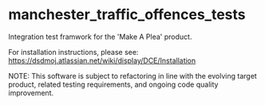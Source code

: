 manchester_traffic_offences_tests
=================================

Integration test framwork for the 'Make A Plea' product.

For installation instructions, please see: https://dsdmoj.atlassian.net/wiki/display/DCE/Installation

NOTE: This software is subject to refactoring in line with the evolving target product, related testing requirements, and ongoing code quality improvement.

